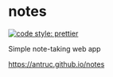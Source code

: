 # notes

[![code style: prettier](https://img.shields.io/badge/code_style-prettier-ff69b4.svg?style=flat-square)](https://github.com/prettier/prettier)

Simple note-taking web app

https://antruc.github.io/notes
